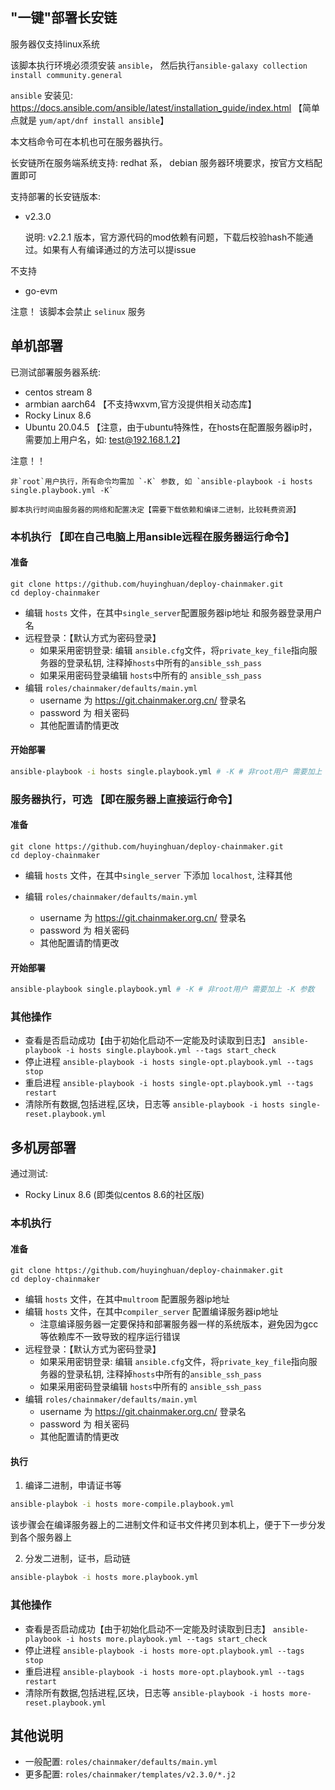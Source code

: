 ## "一键"部署长安链

服务器仅支持linux系统

该脚本执行环境必须须安装 `ansible`， 然后执行`ansible-galaxy collection install community.general`

`ansible` 安装见: https://docs.ansible.com/ansible/latest/installation_guide/index.html 【简单点就是 `yum/apt/dnf install ansible`】

本文档命令可在本机也可在服务器执行。

长安链所在服务端系统支持: redhat 系， debian
服务器环境要求，按官方文档配置即可

支持部署的长安链版本:

- v2.3.0
  
  说明: v2.2.1 版本，官方源代码的mod依赖有问题，下载后校验hash不能通过。如果有人有编译通过的方法可以提issue 


不支持 

- go-evm

注意！ 该脚本会禁止 `selinux` 服务

## 单机部署

已测试部署服务器系统:

- centos stream 8
- armbian aarch64 【不支持wxvm,官方没提供相关动态库】
- Rocky Linux 8.6
- Ubuntu 20.04.5 【注意，由于ubuntu特殊性，在hosts在配置服务器ip时，需要加上用户名，如: test@192.168.1.2】

注意！！ 
    
    非`root`用户执行，所有命令均需加 `-K` 参数, 如 `ansible-playbook -i hosts single.playbook.yml -K`
    
    脚本执行时间由服务器的网络和配置决定【需要下载依赖和编译二进制，比较耗费资源】
    
### 本机执行 【即在自己电脑上用ansible远程在服务器运行命令】



#### 准备

```
git clone https://github.com/huyinghuan/deploy-chainmaker.git
cd deploy-chainmaker
```

- 编辑 `hosts` 文件，在其中`single_server`配置服务器ip地址 和服务器登录用户名 
- 远程登录：【默认方式为密码登录】
    - 如果采用密钥登录: 编辑 `ansible.cfg`文件，将`private_key_file`指向服务器的登录私钥, 注释掉`hosts`中所有的`ansible_ssh_pass`
    - 如果采用密码登录编辑 `hosts`中所有的 `ansible_ssh_pass`
- 编辑 `roles/chainmaker/defaults/main.yml` 
    - username 为 https://git.chainmaker.org.cn/ 登录名
    - password 为 相关密码
    - 其他配置请酌情更改

#### 开始部署

```bash
ansible-playbook -i hosts single.playbook.yml # -K # 非root用户 需要加上 -K 参数
```

### 服务器执行，可选 【即在服务器上直接运行命令】

#### 准备
```
git clone https://github.com/huyinghuan/deploy-chainmaker.git
cd deploy-chainmaker
```

- 编辑 `hosts` 文件，在其中`single_server` 下添加 `localhost`, 注释其他

- 编辑 `roles/chainmaker/defaults/main.yml` 
    - username 为 https://git.chainmaker.org.cn/ 登录名
    - password 为 相关密码
    - 其他配置请酌情更改

#### 开始部署

```bash
ansible-playbook single.playbook.yml # -K # 非root用户 需要加上 -K 参数
```

### 其他操作

- 查看是否启动成功【由于初始化启动不一定能及时读取到日志】 `ansible-playbook -i hosts single.playbook.yml --tags start_check`
- 停止进程 `ansible-playbook -i hosts single-opt.playbook.yml --tags stop`
- 重启进程 `ansible-playbook -i hosts single-opt.playbook.yml --tags restart`
- 清除所有数据,包括进程,区块，日志等 `ansible-playbook -i hosts single-reset.playbook.yml`
## 多机房部署

通过测试:

- Rocky Linux 8.6 (即类似centos 8.6的社区版)

### 本机执行

#### 准备

```
git clone https://github.com/huyinghuan/deploy-chainmaker.git
cd deploy-chainmaker
```

- 编辑 `hosts` 文件，在其中`multroom` 配置服务器ip地址
- 编辑 `hosts` 文件，在其中`compiler_server` 配置编译服务器ip地址
    - 注意编译服务器一定要保持和部署服务器一样的系统版本，避免因为gcc等依赖库不一致导致的程序运行错误
- 远程登录：【默认方式为密码登录】
    - 如果采用密钥登录: 编辑 `ansible.cfg`文件，将`private_key_file`指向服务器的登录私钥, 注释掉`hosts`中所有的`ansible_ssh_pass`
    - 如果采用密码登录编辑 `hosts`中所有的 `ansible_ssh_pass`
- 编辑 `roles/chainmaker/defaults/main.yml` 
    - username 为 https://git.chainmaker.org.cn/ 登录名
    - password 为 相关密码
    - 其他配置请酌情更改

#### 执行

1. 编译二进制，申请证书等

```bash
ansible-playbok -i hosts more-compile.playbook.yml
```

该步骤会在编译服务器上的二进制文件和证书文件拷贝到本机上，便于下一步分发到各个服务器上

2. 分发二进制，证书，启动链


```bash
ansible-playbok -i hosts more.playbook.yml
```

### 其他操作

- 查看是否启动成功【由于初始化启动不一定能及时读取到日志】 `ansible-playbook -i hosts more.playbook.yml --tags start_check`
- 停止进程 `ansible-playbook -i hosts more-opt.playbook.yml --tags stop`
- 重启进程 `ansible-playbook -i hosts more-opt.playbook.yml --tags restart`
- 清除所有数据,包括进程,区块，日志等 `ansible-playbook -i hosts more-reset.playbook.yml`

## 其他说明

- 一般配置:  `roles/chainmaker/defaults/main.yml`
- 更多配置: `roles/chainmaker/templates/v2.3.0/*.j2`